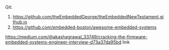 Git:
1. https://github.com/theEmbeddedGeorge/theEmbeddedNewTestament.github.io
2. https://github.com/embedded-boston/awesome-embedded-systems

https://medium.com/@akashagrawal_33749/cracking-the-firmware-embedded-systems-engineer-interview-d73a37da95bd    link


